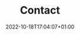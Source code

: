 ---
title: Contact
date: 2022-10-18T17:04:07+01:00
draft: false
layout: contact
header_img: 'img/contact.jpg'

name: UCL Centre for Cardiovascular Imaging
address: Zayed Research Centre, 3rd Floor
email: "rmhitly@ucl.ac.uk"
map: "https://www.google.com/maps/embed?pb=!1m18!1m12!1m3!1d2482.4373800404514!2d-0.12072038425277493!3d51.52353717963785!2m3!1f0!2f0!3f0!3m2!1i1024!2i768!4f13.1!3m3!1m2!1s0x48761b48becd0203%3A0x1c412323370de6c0!2sZayed%20Centre%20for%20Research!5e0!3m2!1sen!2suk!4v1665931448607!5m2!1sen!2suk"

---